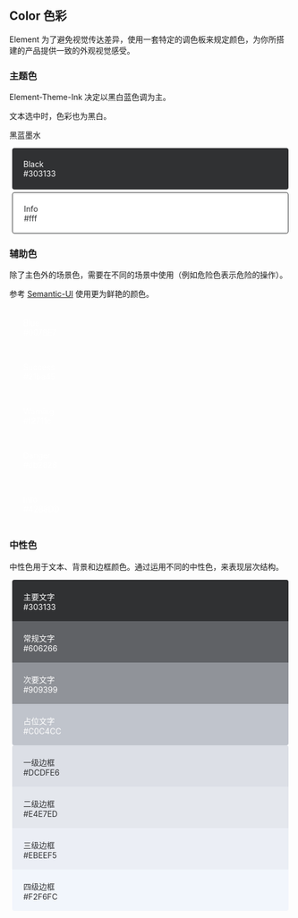 <style lang="scss">
@import "../../packages/element-theme-ink/src/common/var";
  .demo-color-box {
    border-radius: 4px;
    padding: 20px;
    height: 74px;
    box-sizing: border-box;
    color: #fff;
    font-size: 14px;
    margin: 5px;
  }
  .demo-color-box-group {
    .demo-color-box {
      border-radius: 0;
      margin: 0 5px;
    }
    .demo-color-box:first-child {
      border-radius: 4px 4px 0 0;
    }
    .demo-color-box:last-child {
      border-radius: 0 0 4px 4px;
    }
  }
  .bg-blue {
    background-color: $--color-primary;
  }
  .bg-success {
    background-color: $--color-success;
  }
  .bg-warning {
    background-color: $--color-warning;
  }
  .bg-danger {
    background-color: $--color-danger;
  }
  .bg-info {
    background-color: $--color-info;
  }

  .bg-text-primary {
    background-color: #303133;
  }
  .bg-text-regular {
    background-color: #606266;
  }
  .bg-text-secondary {
    background-color: #909399;
  }
  .bg-text-placeholder {
    background-color: #c0c4cc;
  }

  .bg-border-base {
    background-color: #dcdfe6;
  }
  .bg-border-light {
    background-color: #e4e7ed;
  }
  .bg-border-lighter {
    background-color: #ebeef5;
  }
  .bg-border-extra-light {
    background-color: #f2f6fc;
  }

  .bg-dark {
    background-color: #303133;
  }
  .bg-light {
    background-color: #fff;
    color: #303133;
    border: 1px solid #303133;
  }

  [class*=" bg-border-"] {
    color: #303133;
  }
</style>

## Color 色彩

Element 为了避免视觉传达差异，使用一套特定的调色板来规定颜色，为你所搭建的产品提供一致的外观视觉感受。

### 主题色

Element-Theme-Ink 决定以黑白蓝色调为主。

文本选中时，色彩也为黑白。

黑蓝墨水

<el-row>
  <el-col :span="12">
    <div class="demo-color-box bg-dark">Black<div class="value">#303133</div></div>
  </el-col>
  <el-col :span="12">
    <div class="demo-color-box bg-light">Info<div class="value">#fff</div></div>
  </el-col>
</el-row>

### 辅助色

除了主色外的场景色，需要在不同的场景中使用（例如危险色表示危险的操作）。

参考 [Semantic-UI](https://semantic-ui.com) 使用更为鲜艳的颜色。

<el-row>
  <el-col :span="6">
    <div class="demo-color-box bg-blue">Blue<div class="value">#0078E7</div></div>
  </el-col>
  <el-col :span="6" :xs="{span: 12}">
    <div class="demo-color-box bg-success">Success<div class="value">#21ba45</div></div>
  </el-col>
  <el-col :span="6" :xs="{span: 12}">
    <div class="demo-color-box bg-warning">Warning<div class="value">#f2711c</div></div>
  </el-col>
  <el-col :span="6" :xs="{span: 12}">
    <div class="demo-color-box bg-danger">Danger<div class="value">#db2828</div></div>
  </el-col>
  <el-col :span="6" :xs="{span: 12}">
    <div class="demo-color-box bg-info">Info<div class="value">#42B8DD</div></div>
  </el-col>
</el-row>

### 中性色

中性色用于文本、背景和边框颜色。通过运用不同的中性色，来表现层次结构。

<el-row>
  <el-col :span="12">
    <div class="demo-color-box-group">
      <div class="demo-color-box bg-text-primary">主要文字<div class="value">#303133</div></div>
      <div class="demo-color-box bg-text-regular">常规文字<div class="value">#606266</div></div>
      <div class="demo-color-box bg-text-secondary">次要文字<div class="value">#909399</div></div>
      <div class="demo-color-box bg-text-placeholder">占位文字<div class="value">#C0C4CC</div></div>
    </div>
  </el-col>
  <el-col :span="12">
    <div class="demo-color-box-group">
      <div class="demo-color-box bg-border-base">一级边框<div class="value">#DCDFE6</div></div>
      <div class="demo-color-box bg-border-light">二级边框<div class="value">#E4E7ED</div></div>
      <div class="demo-color-box bg-border-lighter">三级边框<div class="value">#EBEEF5</div></div>
      <div class="demo-color-box bg-border-extra-light">四级边框<div class="value">#F2F6FC</div></div>
    </div>
  </el-col>
</el-row>
